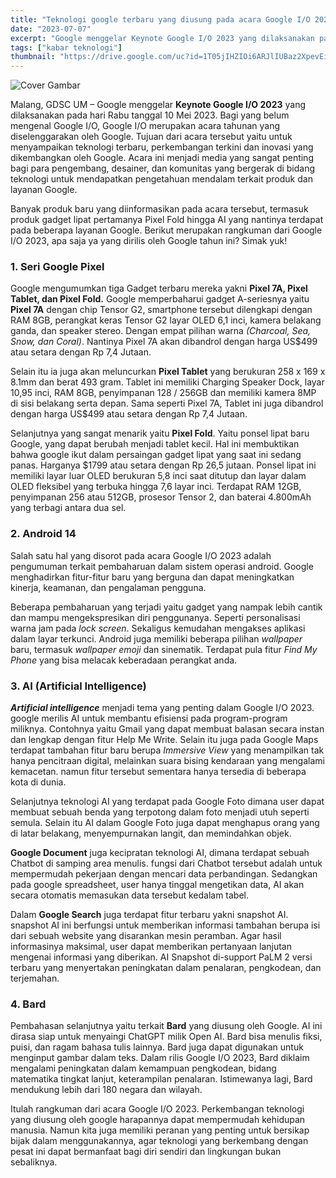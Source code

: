 ```yaml
---
title: "Teknologi google terbaru yang diusung pada acara Google I/O 2023, AI dari Google siap bersaing."
date: "2023-07-07"
excerpt: "Google menggelar Keynote Google I/O 2023 yang dilaksanakan pada hari Rabu tanggal 10 Mei 2023. Bagi yang belum mengenal Google I/O, Google I/O merupakan acara tahunan yang diselenggarakan oleh Google. Tujuan dari acara tersebut yaitu untuk menyampaikan teknologi terbaru, perkembangan terkini dan inovasi yang dikembangkan oleh Google."
tags: ["kabar teknologi"]
thumbnail: "https://drive.google.com/uc?id=1T05jIHZIOi6ARJlIUBaz2XpevEi7gpnQ"
---
```

![Cover Gambar](https://drive.google.com/uc?id=1T05jIHZIOi6ARJlIUBaz2XpevEi7gpnQ)

Malang, GDSC UM – Google menggelar **Keynote Google I/O 2023** yang dilaksanakan pada hari Rabu tanggal 10 Mei 2023. Bagi yang belum mengenal Google I/O, Google I/O merupakan acara tahunan yang diselenggarakan oleh Google. Tujuan dari acara tersebut yaitu untuk menyampaikan teknologi terbaru, perkembangan terkini dan inovasi yang dikembangkan oleh Google. Acara ini menjadi media yang sangat penting bagi para pengembang, desainer, dan komunitas yang bergerak di bidang teknologi untuk mendapatkan pengetahuan mendalam terkait produk dan layanan Google.

Banyak produk baru yang diinformasikan pada acara tersebut, termasuk produk gadget lipat pertamanya Pixel Fold hingga AI yang nantinya terdapat pada beberapa layanan Google. Berikut merupakan rangkuman dari Google I/O 2023, apa saja ya yang dirilis oleh Google tahun ini? Simak yuk!

### 1. Seri Google Pixel

Google mengumumkan tiga Gadget terbaru mereka yakni **Pixel 7A, Pixel Tablet, dan Pixel Fold.** Google memperbaharui gadget A-seriesnya yaitu **Pixel 7A** dengan chip Tensor G2, smartphone tersebut dilengkapi dengan RAM 8GB, perangkat keras Tensor G2 layar OLED 6,1 inci, kamera belakang ganda, dan speaker stereo. Dengan empat pilihan warna _(Charcoal, Sea, Snow, dan Coral)_. Nantinya Pixel 7A akan dibandrol dengan harga US$499 atau setara dengan Rp 7,4 Jutaan.

Selain itu ia juga akan meluncurkan **Pixel Tablet** yang berukuran 258 x 169 x 8.1mm dan berat 493 gram. Tablet ini memiliki Charging Speaker Dock, layar 10,95 inci, RAM 8GB, penyimpanan 128 / 256GB dan memiliki kamera 8MP di sisi belakang serta depan. Sama seperti Pixel 7A, Tablet ini juga dibandrol dengan harga US$499 atau setara dengan Rp 7,4 Jutaan.

Selanjutnya yang sangat menarik yaitu **Pixel Fold**. Yaitu ponsel lipat baru Google, yang dapat berubah menjadi tablet kecil. Hal ini membuktikan bahwa google ikut dalam persaingan gadget lipat yang saat ini sedang panas. Harganya $1799 atau setara dengan Rp 26,5 jutaan. Ponsel lipat ini memiliki layar luar OLED berukuran 5,8 inci saat ditutup dan layar dalam OLED fleksibel yang terbuka hingga 7,6 layar inci. Terdapat RAM 12GB, penyimpanan 256 atau 512GB, prosesor Tensor 2, dan baterai 4.800mAh yang terbagi antara dua sel. 

### 2. Android 14

Salah satu hal yang disorot pada acara Google I/O 2023 adalah pengumuman terkait pembaharuan dalam sistem operasi android. Google menghadirkan fitur-fitur baru yang berguna dan dapat meningkatkan kinerja, keamanan, dan pengalaman pengguna.

Beberapa pembaharuan yang terjadi yaitu gadget yang nampak lebih cantik dan mampu mengekspresikan diri penggunanya. Seperti personalisasi warna jam pada _lock screen_. Sekaligus kemudahan mengakses aplikasi dalam layar terkunci. Android juga memiliki beberapa pilihan _wallpaper_ baru, termasuk _wallpaper emoji_ dan sinematik. Terdapat pula fitur _Find My Phone_ yang bisa melacak keberadaan perangkat anda. 

### 3. AI (Artificial Intelligence)

**_Artificial intelligence_** menjadi tema yang penting dalam Google I/O 2023. google merilis AI untuk membantu efisiensi pada program-program miliknya. Contohnya yaitu Gmail yang dapat membuat balasan secara instan dan lengkap dengan fitur Help Me Write. Selain itu juga pada Google Maps terdapat tambahan fitur baru berupa _Immersive View_ yang menampilkan tak hanya pencitraan digital, melainkan suara bising kendaraan yang mengalami kemacetan. namun fitur tersebut sementara hanya tersedia di beberapa kota di dunia.

Selanjutnya teknologi AI yang terdapat pada Google Foto dimana user dapat membuat sebuah benda yang terpotong dalam foto menjadi utuh seperti semula. Selain itu AI dalam Google Foto juga dapat menghapus orang yang di latar belakang, menyempurnakan langit, dan memindahkan objek.

**Google Document** juga kecipratan teknologi AI, dimana terdapat sebuah Chatbot di samping area menulis. fungsi dari Chatbot tersebut adalah untuk mempermudah pekerjaan dengan mencari data perbandingan. Sedangkan pada google spreadsheet, user hanya tinggal mengetikan data, AI akan secara otomatis memasukan data tersebut kedalam tabel.

Dalam **Google Search** juga terdapat fitur terbaru yakni snapshot AI. snapshot AI ini berfungsi untuk memberikan informasi tambahan berupa isi dari sebuah website yang disarankan mesin peramban. Agar hasil informasinya maksimal, user dapat memberikan pertanyaan lanjutan mengenai informasi yang diberikan. AI Snapshot di-support PaLM 2 versi terbaru yang menyertakan peningkatan dalam penalaran, pengkodean, dan terjemahan.

### 4. Bard

Pembahasan selanjutnya yaitu terkait **Bard** yang diusung oleh Google. AI ini dirasa siap untuk menyaingi ChatGPT milik Open AI. Bard bisa menulis fiksi, puisi, dan ragam bahasa tulis lainnya. Bard juga dapat digunakan untuk menginput gambar dalam teks. Dalam rilis Google I/O 2023, Bard diklaim mengalami peningkatan dalam kemampuan pengkodean, bidang matematika tingkat lanjut, keterampilan penalaran. Istimewanya lagi, Bard mendukung lebih dari 180 negara dan wilayah.

Itulah rangkuman dari acara Google I/O 2023. Perkembangan teknologi yang diusung oleh google harapannya dapat mempermudah kehidupan manusia. Namun kita juga memiliki peranan yang penting untuk bersikap bijak dalam menggunakannya, agar teknologi yang berkembang dengan pesat ini dapat bermanfaat bagi diri sendiri dan lingkungan bukan sebaliknya.
